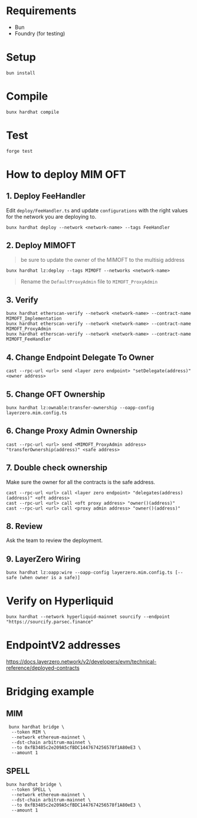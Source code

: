 # Requirements

- Bun
- Foundry (for testing)

# Setup

```
bun install
```

# Compile

```
bunx hardhat compile
```

# Test

```
forge test
```

# How to deploy MIM OFT

## 1. Deploy FeeHandler

Edit `deploy/FeeHandler.ts` and update `configurations` with the right values for the network you are deploying to.

```
bunx hardhat deploy --network <network-name> --tags FeeHandler
```

## 2. Deploy MIMOFT

> be sure to update the owner of the MIMOFT to the multisig address

```
bunx hardhat lz:deploy --tags MIMOFT --networks <network-name>
```

> Rename the `DefaultProxyAdmin` file to `MIMOFT_ProxyAdmin`

## 3. Verify

```
bunx hardhat etherscan-verify --network <network-name> --contract-name MIMOFT_Implementation
bunx hardhat etherscan-verify --network <network-name> --contract-name MIMOFT_ProxyAdmin
bunx hardhat etherscan-verify --network <network-name> --contract-name MIMOFT_FeeHandler
```

## 4. Change Endpoint Delegate To Owner
```
cast --rpc-url <url> send <layer zero endpoint> "setDelegate(address)" <owner address>
```

## 5. Change OFT Ownership

```
bunx hardhat lz:ownable:transfer-ownership --oapp-config layerzero.mim.config.ts
```

## 6. Change Proxy Admin Ownership
```
cast --rpc-url <url> send <MIMOFT_ProxyAdmin address> "transferOwnership(address)" <safe address>
```

## 7. Double check ownership

Make sure the owner for all the contracts is the safe address.

```
cast --rpc-url <url> call <layer zero endpoint> "delegates(address)(address)" <oft address>
cast --rpc-url <url> call <oft proxy address> "owner()(address)"
cast --rpc-url <url> call <proxy admin address> "owner()(address)"
```

## 8. Review

Ask the team to review the deployment.

## 9. LayerZero Wiring

```
bunx hardhat lz:oapp:wire --oapp-config layerzero.mim.config.ts [--safe (when owner is a safe)]
```

# Verify on Hyperliquid
```
bunx hardhat --network hyperliquid-mainnet sourcify --endpoint "https://sourcify.parsec.finance"
```

# EndpointV2 addresses

https://docs.layerzero.network/v2/developers/evm/technical-reference/deployed-contracts

# Bridging example

## MIM

```
 bunx hardhat bridge \
  --token MIM \
  --network ethereum-mainnet \
  --dst-chain arbitrum-mainnet \
  --to 0xfB3485c2e209A5cfBDC1447674256578f1A80eE3 \
  --amount 1
```

## SPELL

```
bunx hardhat bridge \
  --token SPELL \
  --network ethereum-mainnet \
  --dst-chain arbitrum-mainnet \
  --to 0xfB3485c2e209A5cfBDC1447674256578f1A80eE3 \
  --amount 1
```
